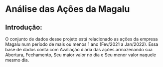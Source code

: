 # Análise das Ações da Magalu

## Introdução:
O conjunto de dados desse projeto está relacionado as ações da empresa Magalu num período de mais ou menos 1 ano (Fev/2021 a Jan/2022). Essa base de dados conta com Avaliação diaria das ações armazenando sua Abertura, Fechamento, Seu maior valor no dia e Seu menor valor naquele mesmo dia.
